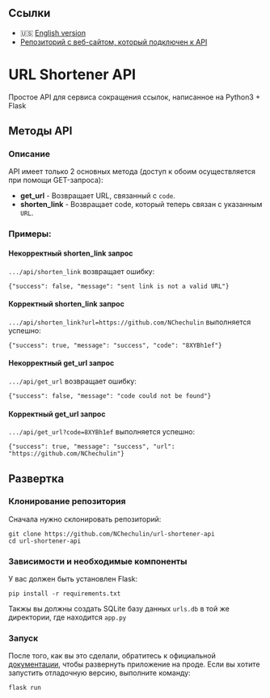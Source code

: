 ## Ссылки

- :us: [English version](README.md)
- [Репозиторий с веб-сайтом, который подключен к API](https://github.com/NChechulin/url-shortener-website)

# URL Shortener API

Простое API для сервиса сокращения ссылок, написанное на Python3 + Flask

## Методы API

### Описание

API имеет только 2 основных метода (доступ к обоим осуществляется при помощи GET-запроса):

- **get_url** - Возвращает URL, связанный с `code`.
- **shorten_link** - Возвращает code, который теперь связан с указанным `URL`.

### Примеры:

#### Некорректный shorten_link запрос

`.../api/shorten_link` возвращает ошибку:

```
{"success": false, "message": "sent link is not a valid URL"}
```

#### Корректный shorten_link запрос

`.../api/shorten_link?url=https://github.com/NChechulin` выполняется успешно:

```
{"success": true, "message": "success", "code": "8XYBh1ef"}
```

#### Некорректный get_url запрос

`.../api/get_url` возвращает ошибку:

```
{"success": false, "message": "code could not be found"}
```

#### Корректный get_url запрос

`.../api/get_url?code=8XYBh1ef` выполняется успешно:

```
{"success": true, "message": "success", "url": "https://github.com/NChechulin"}
```

## Развертка

### Клонирование репозитория

Сначала нужно склонировать репозиторий:

```
git clone https://github.com/NChechulin/url-shortener-api
cd url-shortener-api
```

### Зависимости и необходимые компоненты

У вас должен быть установлен Flask:

```
pip install -r requirements.txt
```

Такжы вы должны создать SQLite базу данных `urls.db` в той же директории, где находится `app.py`

### Запуск

После того, как вы это сделали, обратитесь к официальной [документации](https://flask.palletsprojects.com/en/1.1.x/tutorial/deploy/), чтобы развернуть приложение на проде.
Если вы хотите запустить отладочную версию, выполните команду:

```
flask run
```
